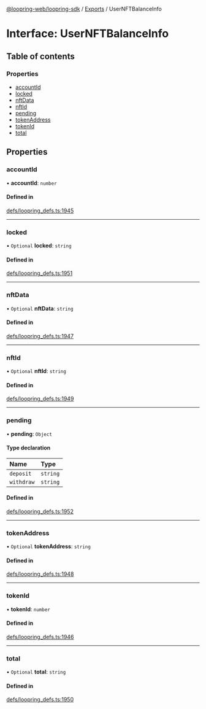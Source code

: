 [@loopring-web/loopring-sdk](../README.md) / [Exports](../modules.md) / UserNFTBalanceInfo

# Interface: UserNFTBalanceInfo

## Table of contents

### Properties

- [accountId](UserNFTBalanceInfo.md#accountid)
- [locked](UserNFTBalanceInfo.md#locked)
- [nftData](UserNFTBalanceInfo.md#nftdata)
- [nftId](UserNFTBalanceInfo.md#nftid)
- [pending](UserNFTBalanceInfo.md#pending)
- [tokenAddress](UserNFTBalanceInfo.md#tokenaddress)
- [tokenId](UserNFTBalanceInfo.md#tokenid)
- [total](UserNFTBalanceInfo.md#total)

## Properties

### accountId

• **accountId**: `number`

#### Defined in

[defs/loopring_defs.ts:1945](https://github.com/Loopring/loopring_sdk/blob/cd42b57/src/defs/loopring_defs.ts#L1945)

___

### locked

• `Optional` **locked**: `string`

#### Defined in

[defs/loopring_defs.ts:1951](https://github.com/Loopring/loopring_sdk/blob/cd42b57/src/defs/loopring_defs.ts#L1951)

___

### nftData

• `Optional` **nftData**: `string`

#### Defined in

[defs/loopring_defs.ts:1947](https://github.com/Loopring/loopring_sdk/blob/cd42b57/src/defs/loopring_defs.ts#L1947)

___

### nftId

• `Optional` **nftId**: `string`

#### Defined in

[defs/loopring_defs.ts:1949](https://github.com/Loopring/loopring_sdk/blob/cd42b57/src/defs/loopring_defs.ts#L1949)

___

### pending

• **pending**: `Object`

#### Type declaration

| Name | Type |
| :------ | :------ |
| `deposit` | `string` |
| `withdraw` | `string` |

#### Defined in

[defs/loopring_defs.ts:1952](https://github.com/Loopring/loopring_sdk/blob/cd42b57/src/defs/loopring_defs.ts#L1952)

___

### tokenAddress

• `Optional` **tokenAddress**: `string`

#### Defined in

[defs/loopring_defs.ts:1948](https://github.com/Loopring/loopring_sdk/blob/cd42b57/src/defs/loopring_defs.ts#L1948)

___

### tokenId

• **tokenId**: `number`

#### Defined in

[defs/loopring_defs.ts:1946](https://github.com/Loopring/loopring_sdk/blob/cd42b57/src/defs/loopring_defs.ts#L1946)

___

### total

• `Optional` **total**: `string`

#### Defined in

[defs/loopring_defs.ts:1950](https://github.com/Loopring/loopring_sdk/blob/cd42b57/src/defs/loopring_defs.ts#L1950)
